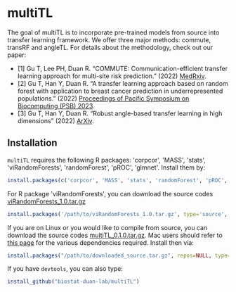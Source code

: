 # multiTL

The goal of multiTL is to incorporate pre-trained models from source into transfer learning framework. We offer three major methods: commute, transRF and angleTL. For details about the methodology, check out our paper: 
- [1] Gu T, Lee PH, Duan R. “COMMUTE: Communication-efficient transfer learning approach for multi-site risk prediction.” (2022) [MedRxiv](https://www.medrxiv.org/content/10.1101/2022.03.23.22272834v1).
- [2] Gu T, Han Y, Duan R. “A transfer learning approach based on random forest with application to breast cancer prediction in underrepresented
    populations.”  (2022) [Proceedings of Pacific Symposium on Biocomputing (PSB) 2023](https://psb.stanford.edu/callfor/papers/psb23_papers_allv2.pdf).
- [3] Gu T, Han Y, Duan R. “Robust angle-based transfer learning in high dimensions”  (2022) [ArXiv](http://arxiv.org/abs/2210.12759).

## Installation

`multiTL` requires the following R packages: 'corpcor', 'MASS', 'stats', 'viRandomForests', 'randomForest', 'pROC', 'glmnet'. Install them by: 

```r
install.packages(c('corpcor', 'MASS', 'stats', 'randomForest', 'pROC', 'glmnet'), dependencies=TRUE)
```

For R package 'viRandomForests', you can download the source codes [viRandomForests_1.0.tar.gz](https://github.com/biostat-duan-lab/multiTL/blob/master/viRandomForests_1.0.tar.gz)

```r
install.packages('/path/to/viRandomForests_1.0.tar.gz', type='source', repo=NULL)
```

If you are on Linux or you would like to compile from source, you can download the source codes [multiTL_0.1.0.tar.gz](https://github.com/biostat-duan-lab/multiTL/releases/multiTL_0.1.0.tar.gz). Mac users should refer to [this page](https://cran.r-project.org/bin/macosx/tools/) for the various dependencies required. Install then via: 
```r
install.packages("/path/to/downloaded_source.tar.gz", repos=NULL, type="source")
```

If you have `devtools`, you can also type: 
```r
install_github("biostat-duan-lab/multiTL")
```

